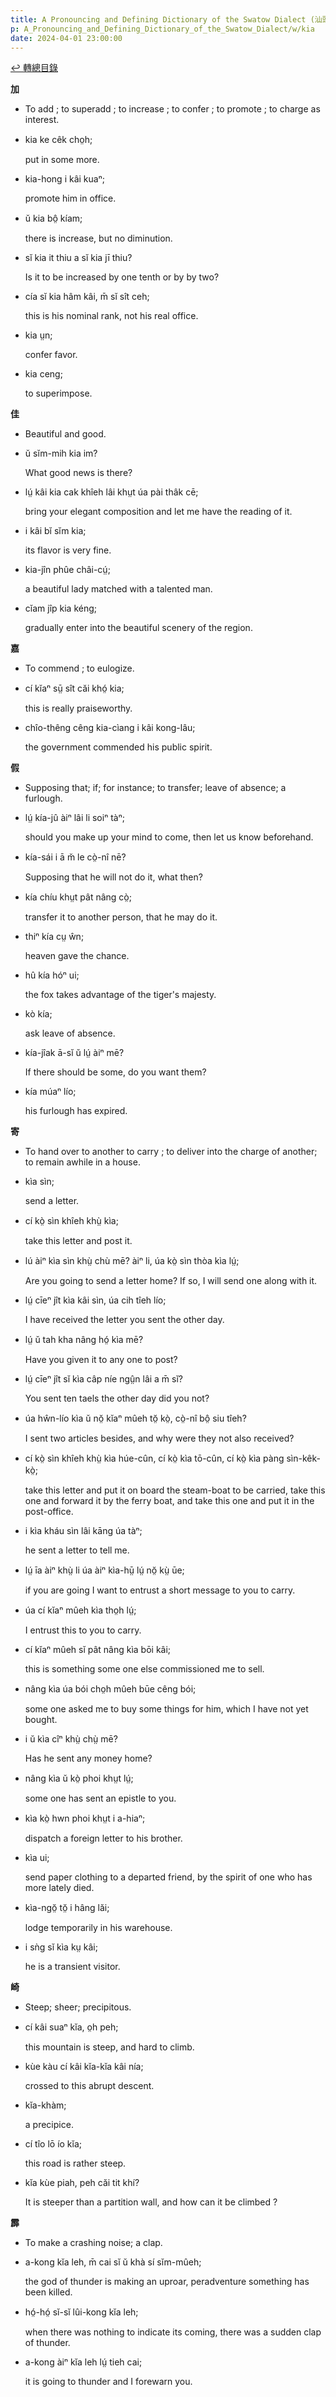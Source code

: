 ```yaml
---
title: A Pronouncing and Defining Dictionary of the Swatow Dialect (汕頭方言音義字典) / kia
p: A_Pronouncing_and_Defining_Dictionary_of_the_Swatow_Dialect/w/kia
date: 2024-04-01 23:00:00
---
```


[↩️ 轉總目錄](/A_Pronouncing_and_Defining_Dictionary_of_the_Swatow_Dialect)


**加**
- To add ; to superadd ; to increase ; to confer ; to promote ; to charge as interest.

- kia ke cêk cho̤h;

  put in some more.

- kia-hong i kâi kuaⁿ;

  promote him in office.

- ŭ kia bô̤ kíam;

  there is increase, but no diminution.

- sĭ kia it thiu a sĭ kia jī thiu?

  Is it to be increased by one tenth or by by two?

- cía sĭ kia hâm kâi, m̄ sĭ sît ceh;

  this is his nominal rank, not his real office.

- kia ṳn;

  confer favor.

- kia ceng;

  to superimpose.

**佳**
- Beautiful and good.

- ŭ sĭm-mih kia im?

  What good news is there?

- lṳ́ kâi kia cak khîeh lâi khṳt úa pài thâk cē;

  bring your elegant composition and let me have the reading of it.

- i kâi bĭ sĭm kia;

  its flavor is very fine.

- kia-jîn phûe châi-cṳ́;

  a beautiful lady matched with a talented man.

- cĭam jîp kia kéng;

  gradually enter into the beautiful scenery of the region.

**嘉**
- To commend ; to eulogize.

- cí kĭaⁿ sṳ̄ sît căi khó̤ kia;

  this is really praiseworthy.

- chîo-thêng cêng kia-cìang i kâi kong-lâu;

  the government commended his public spirit.

**假**
- Supposing that; if; for instance; to transfer; leave of absence; a furlough.

- lṳ́ kía-jû àiⁿ lâi li soiⁿ tàⁿ;

  should you make up your mind to come, then let us know beforehand.

- kía-sái i ā m̆ le cò̤-nî nē?

  Supposing that he will not do it, what then?

- kía chíu khṳt pât nâng cò̤;

  transfer it to another person, that he may do it.

- thiⁿ kía cṳ ŵn;

  heaven gave the chance.

- hû kía hóⁿ ui;

  the fox takes advantage of the tiger's majesty.

- kò kía;

  ask leave of absence.

- kía-jîak ā-sĭ ŭ lṳ́ àiⁿ mē?

  If there should be some, do you want them?

- kía múaⁿ lío;

  his furlough has expired. 

**寄**
- To hand over to another to carry ; to deliver into the charge of another; to remain awhile in a house.

- kìa sìn;

  send a letter.

- cí kò̤ sìn khîeh khṳ̀ kìa;

  take this letter and post it.

- lú àiⁿ kìa sìn khṳ̀ chù mē? àiⁿ li, úa kò̤ sìn thòa kìa lṳ́;

  Are you going to send a letter home? If so, I will send one along with it.

- lṳ́ cīeⁿ jît kìa kâi sìn, úa cih tîeh lío;

  I have received the letter you sent the other day.

- lṳ́ ŭ tah kha nâng hó̤ kìa mē?

  Have you given it to any one to post?

- lṳ́ cīeⁿ jît sĭ kìa câp níe ngṳ̂n lâi a m̄ sĭ?

  You sent ten taels the other day did you not?

- úa hŵn-lío kìa ŭ nŏ̤ kĭaⁿ mûeh tŏ̤ kò̤, cò̤-nî bô̤ siu tîeh?

  I sent two articles besides, and why were they not also received?

- cí kò̤ sìn khîeh khṳ̀ kìa húe-cûn, cí kò̤ kìa tō-cûn, cí kò̤ kìa pàng sìn-kêk-kò̤;

  take this letter and put it on board the  steam-boat to be carried, take this one and forward it by the ferry  boat, and take this one and put it in the post-office.

- i kìa kháu sìn lâi kāng úa tàⁿ;

  he sent a letter to tell me.

- lṳ́ īa àiⁿ khṳ̀ li úa àiⁿ kìa-hṳ̄ lṳ́ nŏ̤ kṳ̀ ūe;

  if you are going I want to entrust a short message to you to carry.

- úa cí kĭaⁿ mûeh kìa tho̤h lṳ́;

  I entrust this to you to carry.

- cí kĭaⁿ mûeh sĭ pât nâng kìa bōi kâi;

  this is something some one else commissioned me to sell.

- nâng kìa úa bói cho̤h mûeh būe cêng bói;

  some one asked me to buy some things for him, which I have not yet bought.

- i ŭ kìa cîⁿ khṳ̀ chṳ̀ mē?

  Has he sent any money home?

- nâng kìa ŭ kò̤ phoi khṳt lṳ́;

  some one has sent an epistle to you.

- kìa kò̤ hwn phoi khṳt i a-hiaⁿ;

  dispatch a foreign letter to his brother.

- kìa ui;

  send paper clothing to a departed friend, by the spirit of one who has more lately died.

- kìa-ngŏ̤ tŏ̤ i hâng lăi;

  lodge temporarily in his warehouse.

- i sǹg sĭ kìa kṳ kâi;

  he is a transient visitor.

**崎**
- Steep; sheer; precipitous.

- cí kâi suaⁿ kĭa, o̤h peh;

  this mountain is steep, and hard to climb.

- kùe kàu cí kâi kĭa-kĭa kâi nía;

  crossed to this abrupt descent.

- kĭa-khàm;

  a precipice.

- cí tîo lō ío kĭa;

  this road is rather steep.

- kĭa kùe piah, peh căi tit khí?

  It is steeper than a partition wall, and how can it be climbed ?



**霹**
- To make a crashing noise; a clap.

- a-kong kĭa leh, m̄ cai sĭ ŭ khà sí sĭm-mûeh;

  the god of thunder is making an uproar, peradventure something has been killed.

- hó̤-hó̤ sĭ-sĭ lûi-kong kĭa leh;

  when there was nothing to indicate its coming, there was a sudden clap of thunder.

- a-kong àiⁿ kĭa leh lṳ́ tieh cai;

  it is going to thunder and I forewarn you.